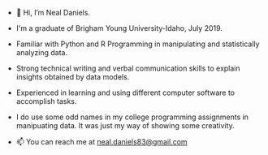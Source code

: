 - 👋 Hi, I’m Neal Daniels.
- I'm a graduate of Brigham Young University-Idaho, July 2019. 

- Familiar with Python and R Programming in manipulating and statistically analyzing data. 

- Strong technical writing and verbal communication skills to explain insights obtained by data models.

- Experienced in learning and using different computer software to accomplish tasks.

- I do use some odd names in my college programming assignments in manipuating data. It was just my way of showing some creativity. 



- 📫 You can reach me at neal.daniels83@gmail.com 

<!---
danielsneala/danielsneala is a ✨ special ✨ repository because its `README.md` (this file) appears on your GitHub profile.
You can click the Preview link to take a look at your changes.
--->
